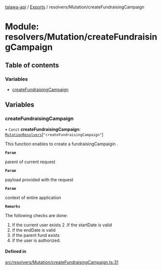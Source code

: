 [talawa-api](../README.md) / [Exports](../modules.md) / resolvers/Mutation/createFundraisingCampaign

# Module: resolvers/Mutation/createFundraisingCampaign

## Table of contents

### Variables

- [createFundraisingCampaign](resolvers_Mutation_createFundraisingCampaign.md#createfundraisingcampaign)

## Variables

### createFundraisingCampaign

• `Const` **createFundraisingCampaign**: [`MutationResolvers`](types_generatedGraphQLTypes.md#mutationresolvers)[``"createFundraisingCampaign"``]

This function enables to create a fundraisingCampaigin .

**`Param`**

parent of current request

**`Param`**

payload provided with the request

**`Param`**

context of entire application

**`Remarks`**

The following checks are done:
1. If the current user exists
2 .If the startDate is valid
3. If the endDate is valid
4. if the parent fund  exists
5. If the user is authorized.

#### Defined in

[src/resolvers/Mutation/createFundraisingCampaign.ts:31](https://github.com/PalisadoesFoundation/talawa-api/blob/636e51c/src/resolvers/Mutation/createFundraisingCampaign.ts#L31)

